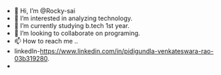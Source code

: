 - 👋 Hi, I’m @Rocky-sai
- 👀 I’m interested in analyzing technology.
- 🌱 I’m currently studying b.tech 1st year.
- 💞️ I’m looking to collaborate on programing.
- 📫 How to reach me ..
- linkedIn-https://www.linkedin.com/in/pidigundla-venkateswara-rao-03b319280.
- 

<!---
Rocky-sai/Rocky-sai is a ✨ special ✨ repository because its `README.md` (this file) appears on your GitHub profile.
You can click the Preview link to take a look at your changes.
--->
